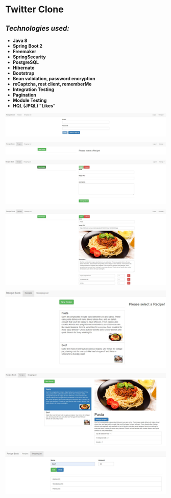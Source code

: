 # Twitter Clone

## ***Technologies used:***

* **Java 8**
* **Spring Boot 2**
* **Freemaker**
* **SpringSecurity**
* **PostgreSQL**
* **Hibernate**
* **Bootstrap**
* **Bean validation, password encryption**
* **reCaptcha, rest client, rememberMe**
* **Integration Testing**
* **Pagination**
* **Module Testing**
* **HQL (JPQL) "Likes"**

<p align = "center">
<img src="https://github.com/iizdebski/angular_course/blob/main/32_images/angular1.JPG">
</p>

<p align = "center">
<img src="https://github.com/iizdebski/angular_course/blob/main/32_images/angular2.JPG">
</p>

<p align = "center">
<img src="https://github.com/iizdebski/angular_course/blob/main/32_images/angular3.JPG">
</p>

<p align = "center">
<img src="https://github.com/iizdebski/angular_course/blob/main/32_images/angular4.JPG">
</p>

<p align = "center">
<img src="https://github.com/iizdebski/angular_course/blob/main/32_images/angular5.JPG">
</p>

<p align = "center">
<img src="https://github.com/iizdebski/angular_course/blob/main/32_images/angular6.JPG">
</p>

<p align = "center">
<img src="https://github.com/iizdebski/angular_course/blob/main/32_images/angular7.JPG">
</p>